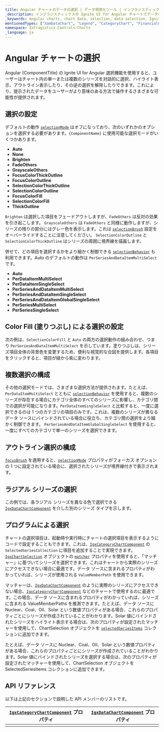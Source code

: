 ```yaml
---
title: Angular チャートのデータの選択 | データ視覚化ツール | インフラジスティックス
_description: インフラジスティックスの Ignite UI for Angular チャートでデータの選択をお試しください!
_keywords: Angular charts, chart data, selection, data selection, Ignite UI for Angular, Infragistics, Angular チャート, チャート データ, 選択, データの選択, インフラジスティックス
mentionedTypes: ["XamDataChart", "Legend", "CategoryChart", "FinancialChart", "XamDataLegend", "DataToolTipLayer"]
namespace: Infragistics.Controls.Charts
_language: ja
---
```


# Angular チャートの選択

Angular {ComponentTitle} の Ignite UI for Angular 選択機能を使用すると、ユーザーはチャート内の単一または複数のシリーズを対話的に選択、ハイライト表示、アウトライン表示したり、その逆の選択を解除したりできます。これにより、提示されたデータをユーザーがより意味のある方法で操作するさまざまな可能性が提供されます。

## 選択の設定

デフォルトの動作 [`selectionMode`]({environment:dvApiBaseUrl}/products/ignite-ui-angular/api/docs/typescript/latest/classes/igniteui_angular_charts.igxseriesviewercomponent.html#selectionMode) はオフになっており、次のいずれかのオプションを選択する必要があります。`{ComponentName}` に使用可能な選択モードがいくつかあります。

*   **Auto**
*   **None**
*   **Brighten**
*   **FadeOthers**
*   **GrayscaleOthers**
*   **FocusColorThickOutline**
*   **FocusColorOutline**
*   **SelectionColorThickOutline**
*   **SelectionColorOutline**
*   **FocusColorFill**
*   **SelectionColorFill**
*   **ThickOutline**

`Brighten` は選択した項目をフェードアウトしますが、`FadeOthers` は反対の効果を引き起こします。
`GrayscaleOthers` は `FadeOthers` と同様に動作しますが、シリーズの残りの部分にはグレー色を表示します。これは [`selectionBrush`]({environment:dvApiBaseUrl}/products/ignite-ui-angular/api/docs/typescript/latest/classes/igniteui_angular_charts.igxseriesviewercomponent.html#selectionBrush) 設定をオーバーライドすることに注意してください。
`SelectionColorOutline` と `SelectionColorThickOutline` はシリーズの周囲に境界線を描画します。

併せて、どの項目を選択するかをより細かく制御できる [`selectionBehavior`]({environment:dvApiBaseUrl}/products/ignite-ui-angular/api/docs/typescript/latest/classes/igniteui_angular_charts.igxseriesviewercomponent.html#selectionBehavior) も利用できます。Auto のデフォルトの動作は `PerSeriesAndDataItemMultiSelect` です。

*   **Auto**
*   **PerDataItemMultiSelect**
*   **PerDataItemSingleSelect**
*   **PerSeriesAndDataItemMultiSelect**
*   **PerSeriesAndDataItemSingleSelect**
*   **PerSeriesAndDataItemGlobalSingleSelect**
*   **PerSeriesMultiSelect**
*   **PerSeriesSingleSelect**

## Color Fill (塗りつぶし) による選択の設定

次の例は、`SelectionColorFill` と `Auto` の両方の選択動作の組み合わせ、つまり `PerSeriesAndDataItemMultiSelect` を示しています。塗りつぶしは、シリーズ項目全体の背景色を変更するため、便利な視覚的な合図を提供します。各項目をクリックすると、項目が緑から紫に変わります。

<code-view style="height: 450px" alt="Angular カテゴリ チャートの選択モードの例"
           data-demos-base-url="{environment:dvDemosBaseUrl}"
                    iframe-src="{environment:dvDemosBaseUrl}/charts/category-chart/selection-modes"
                                                 github-src="charts/category-chart/selection-modes">
</code-view>


## 複数選択の構成

その他の選択モードでは、さまざまな選択方法が提供されます。たとえば、`PerDataItemMultiSelect` とともに [`selectionBehavior`]({environment:dvApiBaseUrl}/products/ignite-ui-angular/api/docs/typescript/latest/classes/igniteui_angular_charts.igxseriesviewercomponent.html#selectionBehavior) を使用すると、複数のシリーズが存在する場合にカテゴリ全体のすべてのシリーズに影響し、カテゴリ間での選択が可能になります。`PerDataItemSingleSelect` と比較すると、一度に選択できるのは 1 つのカテゴリの項目のみです。これは、複数のシリーズが異なるデータ ソースにバインドされている場合に役立ち、カテゴリ間の選択をより細かく制御できます。
`PerSeriesAndDataItemGlobalSingleSelect` を使用すると、一度にすべてのカテゴリで単一のシリーズを選択できます。

<code-view style="height: 450px" alt="Angular カテゴリ チャートの選択の複数モードの例"
           data-demos-base-url="{environment:dvDemosBaseUrl}"
                    iframe-src="{environment:dvDemosBaseUrl}/charts/category-chart/selection-multiple-modes"
                                                 github-src="charts/category-chart/selection-multiple-modes">
</code-view>


## アウトライン選択の構成

[`focusBrush`]({environment:dvApiBaseUrl}/products/ignite-ui-angular/api/docs/typescript/latest/classes/igniteui_angular_charts.igxseriesviewercomponent.html#focusBrush) を適用すると、[`selectionMode`]({environment:dvApiBaseUrl}/products/ignite-ui-angular/api/docs/typescript/latest/classes/igniteui_angular_charts.igxseriesviewercomponent.html#selectionMode) プロパティがフォーカス オプションの 1 つに設定されている場合に、選択されたシリーズが境界線付きで表示されます。

## ラジアル シリーズの選択

この例では、各ラジアル シリーズを異なる色で選択できる [`IgxDataChartComponent`]({environment:dvApiBaseUrl}/products/ignite-ui-angular/api/docs/typescript/latest/classes/igniteui_angular_charts.igxdatachartcomponent.html) を介した別のシリーズ タイプを示します。

<code-view style="height: 450px" alt="Angular ラジアル縦棒チャートの複数モード選択の例"
           data-demos-base-url="{environment:dvDemosBaseUrl}"
                    iframe-src="{environment:dvDemosBaseUrl}/charts/data-chart/radial-column-chart-selection"
                                                 github-src="charts/data-chart/radial-column-chart-selection">
</code-view>


## プログラムによる選択

チャートの選択項目は、起動時や実行時にチャートの選択項目を表示するようにコードで設定することもできます。これは、[`IgxCategoryChartComponent`]({environment:dvApiBaseUrl}/products/ignite-ui-angular/api/docs/typescript/latest/classes/igniteui_angular_charts.igxcategorychartcomponent.html) の `SelectedSeriesCollection` に項目を追加することで実現できます。[`IgxChartSelection`]({environment:dvApiBaseUrl}/products/ignite-ui-angular/api/docs/typescript/latest/classes/igniteui_angular_charts.igxchartselection.html) オブジェクトの [`matcher`]({environment:dvApiBaseUrl}/products/ignite-ui-angular/api/docs/typescript/latest/classes/igniteui_angular_charts.igxchartselection.html#matcher) プロパティを使用すると、「マッチャー」に基づいてシリーズを選択できます。これはチャートから実際のシリーズにアクセスできない場合に最適です。データ ソースに含まれるプロパティがわかっていれば、シリーズが使用される `ValueMemberPath` を使用できます。

マッチャーは、[`IgxDataChartComponent`]({environment:dvApiBaseUrl}/products/ignite-ui-angular/api/docs/typescript/latest/classes/igniteui_angular_charts.igxdatachartcomponent.html) のように実際のシリーズにアクセスできない場合、[`IgxCategoryChartComponent`]({environment:dvApiBaseUrl}/products/ignite-ui-angular/api/docs/typescript/latest/classes/igniteui_angular_charts.igxcategorychartcomponent.html) などのチャートで使用するのに最適です。この場合、データ ソースに含まれるプロパティがわかっていれば、シリーズに含まれる ValueMemberPaths を推測できます。たとえば、データ ソースに Nuclear、Coal、Oil、Solar という数値プロパティがある場合、これらのプロパティごとにシリーズが作成されていることがわかります。Solar 値にバインドされたシリーズをハイライト表示する場合は、次のプロパティが設定されたマッチャーを使用して、ChartSelection オブジェクトを [`selectedSeriesItems`]({environment:dvApiBaseUrl}/products/ignite-ui-angular/api/docs/typescript/latest/classes/igniteui_angular_charts.igxseriesviewercomponent.html#selectedSeriesItems) コレクションに追加できます。

たとえば、データ ソースに Nuclear、Coal、Oil、Solar という数値プロパティがある場合、これらのプロパティごとにシリーズが作成されていることがわかります。Solar 値にバインドされたシリーズを選択する場合は、次のプロパティが設定されたマッチャーを使用して、ChartSelection オブジェクトを SelectedSeriesItems コレクションに追加できます。

## API リファレンス

以下は上記のセクションで説明した API メンバーのリストです。

| [`IgxCategoryChartComponent`]({environment:dvApiBaseUrl}/products/ignite-ui-angular/api/docs/typescript/latest/classes/igniteui_angular_charts.igxcategorychartcomponent.html) プロパティ                    | [`IgxDataChartComponent`]({environment:dvApiBaseUrl}/products/ignite-ui-angular/api/docs/typescript/latest/classes/igniteui_angular_charts.igxdatachartcomponent.html) プロパティ |
| ----------------------------------------------|---------------------------|
|                                               |                           |
